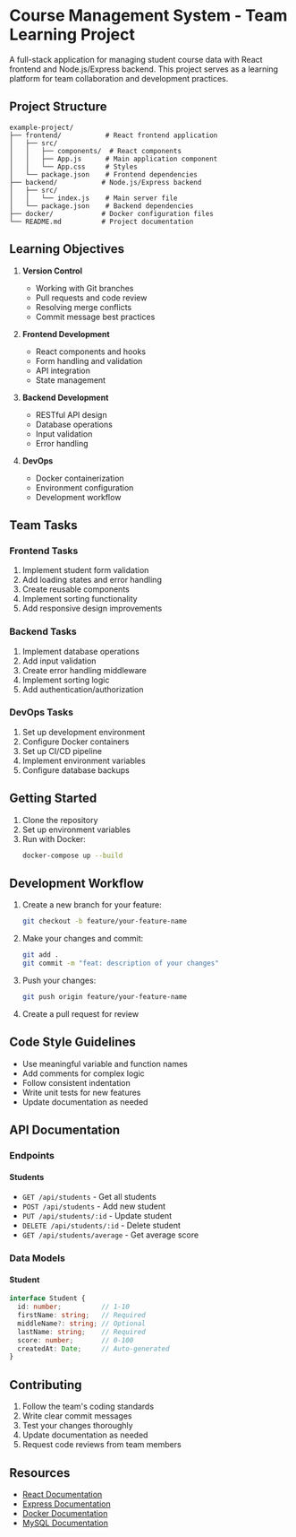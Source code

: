 # Course Management System - Team Learning Project

A full-stack application for managing student course data with React frontend and Node.js/Express backend. This project serves as a learning platform for team collaboration and development practices.

## Project Structure

```
example-project/
├── frontend/           # React frontend application
│   ├── src/
│   │   ├── components/  # React components
│   │   ├── App.js      # Main application component
│   │   └── App.css     # Styles
│   └── package.json    # Frontend dependencies
├── backend/           # Node.js/Express backend
│   ├── src/
│   │   └── index.js    # Main server file
│   └── package.json    # Backend dependencies
├── docker/            # Docker configuration files
└── README.md          # Project documentation
```

## Learning Objectives

1. **Version Control**
   - Working with Git branches
   - Pull requests and code review
   - Resolving merge conflicts
   - Commit message best practices

2. **Frontend Development**
   - React components and hooks
   - Form handling and validation
   - API integration
   - State management

3. **Backend Development**
   - RESTful API design
   - Database operations
   - Input validation
   - Error handling

4. **DevOps**
   - Docker containerization
   - Environment configuration
   - Development workflow

## Team Tasks

### Frontend Tasks
1. Implement student form validation
2. Add loading states and error handling
3. Create reusable components
4. Implement sorting functionality
5. Add responsive design improvements

### Backend Tasks
1. Implement database operations
2. Add input validation
3. Create error handling middleware
4. Implement sorting logic
5. Add authentication/authorization

### DevOps Tasks
1. Set up development environment
2. Configure Docker containers
3. Set up CI/CD pipeline
4. Implement environment variables
5. Configure database backups

## Getting Started

1. Clone the repository
2. Set up environment variables
3. Run with Docker:
   ```bash
   docker-compose up --build
   ```

## Development Workflow

1. Create a new branch for your feature:
   ```bash
   git checkout -b feature/your-feature-name
   ```

2. Make your changes and commit:
   ```bash
   git add .
   git commit -m "feat: description of your changes"
   ```

3. Push your changes:
   ```bash
   git push origin feature/your-feature-name
   ```

4. Create a pull request for review

## Code Style Guidelines

- Use meaningful variable and function names
- Add comments for complex logic
- Follow consistent indentation
- Write unit tests for new features
- Update documentation as needed

## API Documentation

### Endpoints

#### Students
- `GET /api/students` - Get all students
- `POST /api/students` - Add new student
- `PUT /api/students/:id` - Update student
- `DELETE /api/students/:id` - Delete student
- `GET /api/students/average` - Get average score

### Data Models

#### Student
```typescript
interface Student {
  id: number;          // 1-10
  firstName: string;   // Required
  middleName?: string; // Optional
  lastName: string;    // Required
  score: number;       // 0-100
  createdAt: Date;     // Auto-generated
}
```

## Contributing

1. Follow the team's coding standards
2. Write clear commit messages
3. Test your changes thoroughly
4. Update documentation as needed
5. Request code reviews from team members

## Resources

- [React Documentation](https://reactjs.org/)
- [Express Documentation](https://expressjs.com/)
- [Docker Documentation](https://docs.docker.com/)
- [MySQL Documentation](https://dev.mysql.com/doc/) 
